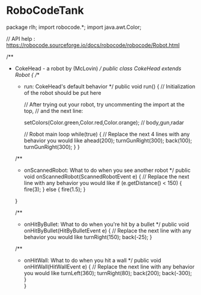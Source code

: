 # RoboCodeTank

package rlh;
import robocode.*;
import java.awt.Color;

// API help : https://robocode.sourceforge.io/docs/robocode/robocode/Robot.html

/**
 * CokeHead - a robot by (McLovin)
 */
public class CokeHead extends Robot
{
	/**
	 * run: CokeHead's default behavior
	 */
	public void run() {
		// Initialization of the robot should be put here

		// After trying out your robot, try uncommenting the import at the top,
		// and the next line:

		 setColors(Color.green,Color.red,Color.orange); // body,gun,radar

		// Robot main loop
		while(true) {
			// Replace the next 4 lines with any behavior you would like
			ahead(200);
			turnGunRight(300);
			back(100);
			turnGunRight(300);
		}
	}

	/**
	 * onScannedRobot: What to do when you see another robot
	 */
	public void onScannedRobot(ScannedRobotEvent e) {
		// Replace the next line with any behavior you would like
		if (e.getDistance() < 150)
		{
			fire(3);
		}
		else
		{
			fire(1.5);
		}
		
	}

	/**
	 * onHitByBullet: What to do when you're hit by a bullet
	 */
	public void onHitByBullet(HitByBulletEvent e) {
		// Replace the next line with any behavior you would like
		turnRight(150);
		back(-25);
	}
	
	/**
	 * onHitWall: What to do when you hit a wall
	 */
	public void onHitWall(HitWallEvent e) {
		// Replace the next line with any behavior you would like
		turnLeft(360);
		turnRight(80);
		back(200);
		back(-300);
	}	
}
